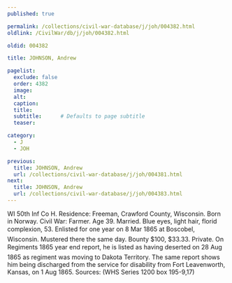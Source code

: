```yaml
---
published: true

permalink: /collections/civil-war-database/j/joh/004382.html
oldlink: /CivilWar/db/j/joh/004382.html

oldid: 004382

title: JOHNSON, Andrew

pagelist:
  exclude: false
  order: 4382
  image: 
  alt:
  caption:
  title:
  subtitle:      # Defaults to page subtitle
  teaser:

category: 
  - J 
  - JOH

previous:
  title: JOHNSON, Andrew
  url: /collections/civil-war-database/j/joh/004381.html  
next:
  title: JOHNSON, Andrew
  url: /collections/civil-war-database/j/joh/004383.html   
---
```

WI 50th Inf Co H. Residence: Freeman, Crawford County, Wisconsin. Born in Norway. Civil War: Farmer. Age 39. Married. Blue eyes, light hair, florid complexion, 5&#146;3&#148;. Enlisted for one year on 8 Mar 1865 at Boscobel, Wisconsin. Mustered there the same day. Bounty $100, $33.33. Private. On Regiment&#146;s 1865 year end report, he is listed as having deserted on 28 Aug 1865 as regiment was moving to Dakota Territory. The same report shows him being discharged from the service for disability from Fort Leavenworth, Kansas, on 1 Aug 1865. Sources: (WHS Series 1200 box 195-9,17)